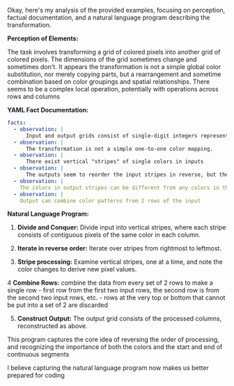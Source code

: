Okay, here's my analysis of the provided examples, focusing on perception, factual documentation, and a natural language program describing the transformation.

**Perception of Elements:**

The task involves transforming a grid of colored pixels into another grid of colored pixels. The dimensions of the grid sometimes change and sometimes don't. It appears the transformation is not a simple global color substitution, nor merely copying parts, but a rearrangement and sometime combination based on color groupings and spatial relationships. There seems to be a complex local operation, potentially with operations across rows and columns

**YAML Fact Documentation:**


```yaml
facts:
  - observation: |
      Input and output grids consist of single-digit integers representing colors.
  - observation: |
      The transformation is not a simple one-to-one color mapping.
  - observation: |
      There exist vertical "stripes" of single colors in inputs
  - observation: |
      The outputs seem to reorder the input stripes in reverse, but the sizes can vary, not simple copying.
  - observation: |
    The colors in output stripes can be different from any colors in the input.
  - observation: |
    Output can combine color patterns from 2 rows of the input

```


**Natural Language Program:**

1.  **Divide and Conquer:** Divide input into vertical stripes, where each stripe consists of contiguous pixels of the same color in each column.

2.  **Iterate in reverse order:** Iterate over stripes from rightmost to leftmost.

3.  **Stripe processing:** Examine vertical stripes, one at a time, and note the color changes to derive new pixel values.

4 **Combine Rows:** combine the data from every set of 2 rows to make a single row
    - first row from the first two input rows, the second row is from the second two input rows, etc.
    - rows at the very top or bottom that cannot be put into a set of 2 are discarded

5.  **Construct Output:** The output grid consists of the processed columns, reconstructed as above.

This program captures the core idea of reversing the order of processing, and recognizing the importance of both the colors and the start and end of continuous segments

I believe capturing the natural language program now makes us better prepared for coding
